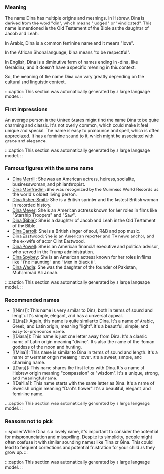 ### Meaning
The name Dina has multiple origins and meanings. In Hebrew, Dina is derived from the word "din", which means "judged" or "vindicated". This name is mentioned in the Old Testament of the Bible as the daughter of Jacob and Leah. 

In Arabic, Dina is a common feminine name and it means "love". 

In the African Shona language, Dina means "to be respectful".

In English, Dina is a diminutive form of names ending in -dina, like Geraldina, and it doesn't have a specific meaning in this context. 

So, the meaning of the name Dina can vary greatly depending on the cultural and linguistic context.

:::caption
This section was automatically generated by a large language model.
:::

### First impressions
An average person in the United States might find the name Dina to be quite charming and classic. It's not overly common, which could make it feel unique and special. The name is easy to pronounce and spell, which is often appreciated. It has a feminine sound to it, which might be associated with grace and elegance.

:::caption
This section was automatically generated by a large language model.
:::

### Famous figures with the same name
- [Dina Merrill](https://en.wikipedia.org/wiki/Dina_Merrill): She was an American actress, heiress, socialite, businesswoman, and philanthropist.
- [Dina Manfredini](https://en.wikipedia.org/wiki/Dina_Manfredini): She was recognized by the Guinness World Records as the world's oldest living person.
- [Dina Asher-Smith](https://en.wikipedia.org/wiki/Dina_Asher-Smith): She is a British sprinter and the fastest British woman in recorded history.
- [Dina Meyer](https://en.wikipedia.org/wiki/Dina_Meyer): She is an American actress known for her roles in films like "Starship Troopers" and "Saw".
- [Dina (Bible)](https://en.wikipedia.org/wiki/Dina_(Bible)): She is a daughter of Jacob and Leah in the Old Testament of the Bible.
- [Dina Carroll](https://en.wikipedia.org/wiki/Dina_Carroll): She is a British singer of soul, R&B and pop music.
- [Dina Eastwood](https://en.wikipedia.org/wiki/Dina_Eastwood): She is an American reporter and TV news anchor, and the ex-wife of actor Clint Eastwood.
- [Dina Powell](https://en.wikipedia.org/wiki/Dina_Powell): She is an American financial executive and political advisor, who served in the Trump administration.
- [Dina Spybey](https://en.wikipedia.org/wiki/Dina_Spybey): She is an American actress known for her roles in films like "The Haunting" and "Men in Black II".
- [Dina Wadia](https://en.wikipedia.org/wiki/Dina_Wadia): She was the daughter of the founder of Pakistan, Muhammad Ali Jinnah.

:::caption
This section was automatically generated by a large language model.
:::

### Recommended names
- [[Nina]]: This name is very similar to Dina, both in terms of sound and length. It's simple, elegant, and has a universal appeal.
- [[Lina]]: Again, this name is quite similar to Dina. It's a name of Arabic, Greek, and Latin origin, meaning "light". It's a beautiful, simple, and easy-to-pronounce name.
- [[Diana]]: This name is just one letter away from Dina. It's a classic name of Latin origin meaning "divine". It's also the name of the Roman goddess of the moon and hunting.
- [[Mina]]: This name is similar to Dina in terms of sound and length. It's a name of German origin meaning "love". It's a sweet, simple, and charming name.
- [[Dara]]: This name shares the first letter with Dina. It's a name of Hebrew origin meaning "compassion" or "wisdom". It's a unique, strong, and meaningful name.
- [[Dahlia]]: This name starts with the same letter as Dina. It's a name of Swedish origin meaning "Dahl's flower". It's a beautiful, elegant, and feminine name.

:::caption
This section was automatically generated by a large language model.
:::

### Reasons not to pick
:::spoiler
While Dina is a lovely name, it's important to consider the potential for mispronunciation and misspelling. Despite its simplicity, people might often confuse it with similar sounding names like Tina or Gina. This could lead to frequent corrections and potential frustration for your child as they grow up.
:::

:::caption
This section was automatically generated by a large language model.
:::